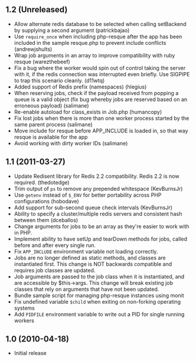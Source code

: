 ## 1.2 (Unreleased) ##

* Allow alternate redis database to be selected when calling setBackend by supplying a second argument (patrickbajao)
* Use `require_once` when including php-resque after the app has been included in the sample resque.php to prevent include conflicts (andrewjshults)
* Wrap job arguments in an array to improve compatibility with ruby resque (warezthebeef)
* Fix a bug where the worker would spin out of control taking the server with it, if the redis connection was interrupted even briefly. Use SIGPIPE to trap this scenario cleanly. (d11wtq)
* Added support of Redis prefix (namespaces) (hlegius)
* When reserving jobs, check if the payload received from popping a queue is a valid object (fix bug whereby jobs are reserved based on an erroneous payload) (salimane)
* Re-enable autoload for class_exists in Job.php (humancopy)
* Fix lost jobs when there is more than one worker process started by the same parent process (salimane)
* Move include for resque before APP_INCLUDE is loaded in, so that way resque is available for the app
* Avoid working with dirty worker IDs (salimane)


## 1.1 (2011-03-27) ##

* Update Redisent library for Redis 2.2 compatibility. Redis 2.2 is now required. (thedotedge)
* Trim output of `ps` to remove any prepended whitespace (KevBurnsJr)
* Use `getenv` instead of `$_ENV` for better portability across PHP configurations (hobodave)
* Add support for sub-second queue check intervals (KevBurnsJr)
* Ability to specify a cluster/multiple redis servers and consistent hash between them (dceballos)
* Change arguments for jobs to be an array as they're easier to work with in PHP.
* Implement ability to have setUp and tearDown methods for jobs, called before and after every single run.
* Fix `APP_INCLUDE` environment variable not loading correctly.
* Jobs are no longer defined as static methods, and classes are instantiated first. This change is NOT backwards compatible and requires job classes are updated.
* Job arguments are passed to the job class when it is instantiated, and are accessible by $this->args. This change will break existing job classes that rely on arguments that have not been updated.
* Bundle sample script for managing php-resque instances using monit
* Fix undefined variable `$child` when exiting on non-forking operating systems
* Add `PIDFILE` environment variable to write out a PID for single running workers

## 1.0 (2010-04-18) ##

* Initial release